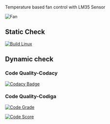 Temperature based fan control with LM35 Sensor

![Fan](https://user-images.githubusercontent.com/98948360/157289183-70d95831-1387-42d7-a459-4014a3f4a173.png)

## Static Check
[![Build Linux](https://github.com/Navin143123/M2-EmbSys/actions/workflows/main.yml/badge.svg)](https://github.com/Navin143123/M2-EmbSys/actions/workflows/main.yml)

## Dynamic check
### Code Quality-Codacy
[![Codacy Badge](https://app.codacy.com/project/badge/Grade/9108656ae4314a5fb6c0dafde165772b)](https://www.codacy.com/gh/Navin143123/M2-EmbSys/dashboard?utm_source=github.com&amp;utm_medium=referral&amp;utm_content=Navin143123/M2-EmbSys&amp;utm_campaign=Badge_Grade)
### Code Quality-Codiga
[![Code Grade](https://api.codiga.io/project/31754/status/svg)](https://www.codiga.io)

[![Code Score](https://api.codiga.io/project/31754/score/svg)](https://www.codiga.io)
